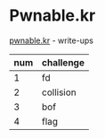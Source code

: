# Pwnable.kr
[pwnable.kr](https://pwnable.kr) - write-ups

num | challenge
--- | --- 
1 | fd 
2 | collision 
3 | bof
4 | flag
